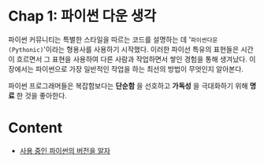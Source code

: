 # Chap 1: 파이썬 다운 생각
파이썬 커뮤니티는 특별한 스타일을 따르는 코드를 설명하는 데 '`파이썬다운(Pythonic)`'이라는 형용사를 사용하기 시작했다.
이러한 파이선 특유의 표현들은 시간이 흐르면서 그 표현을 사용하여 다른 사람과 작업하면서 쌓인 경험을 통해 생겨났다.
이 장에서는 파이썬으로 가장 일반적인 작업을 하는 최선의 방법이 무엇인지 알아본다.

파이썬 프로그래머들은 복잡함보다는 __단순함__ 을 선호하고 __가독성__ 을 극대화하기 위해 __명료__ 한 것을 좋아한다.

# Content

- [사용 중인 파이썬의 버전을 알자](Chap1%20Check%20the%20using%20Python%20version.ipynb)